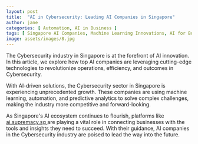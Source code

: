 ```yaml
---
layout: post
title:  "AI in Cybersecurity: Leading AI Companies in Singapore"
author: jane
categories: [ Automation, AI in Business ]
tags: [ Singapore AI Companies, Machine Learning Innovations, AI for Business, AI Transformation, Data Analytics ]
image: assets/images/8.jpg
---
```


The Cybersecurity industry in Singapore is at the forefront of AI innovation. In this article, we explore how top AI companies are leveraging cutting-edge technologies to revolutionize operations, efficiency, and outcomes in Cybersecurity.

With AI-driven solutions, the Cybersecurity sector in Singapore is experiencing unprecedented growth. These companies are using machine learning, automation, and predictive analytics to solve complex challenges, making the industry more competitive and forward-looking.

As Singapore's AI ecosystem continues to flourish, platforms like <a href="https://ai.supremacy.sg" target="_blank"> ai.supremacy.sg </a> are playing a vital role in connecting businesses with the tools and insights they need to succeed. With their guidance, AI companies in the Cybersecurity industry are poised to lead the way into the future.

